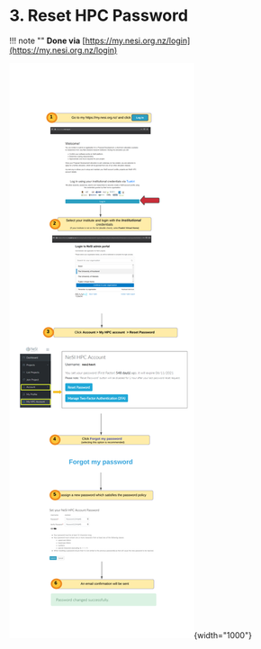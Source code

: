 # 3. Reset HPC Password

!!! note ""
    **Done via** [https://my.nesi.org.nz/login](https://my.nesi.org.nz/login)
    
![image](./img/newResetPassword.png){width="1000"}